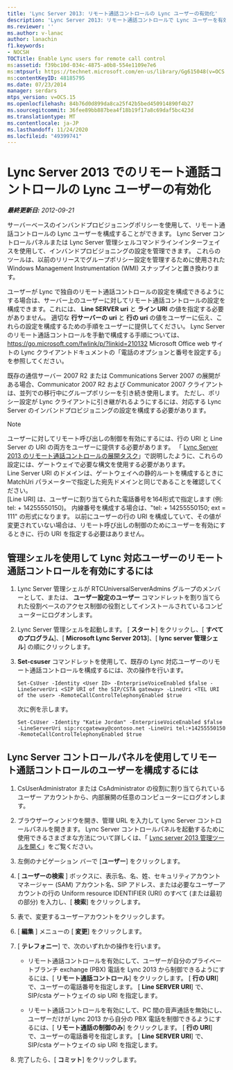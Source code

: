 ```yaml
---
title: 'Lync Server 2013: リモート通話コントロールの Lync ユーザーの有効化'
description: 'Lync Server 2013: リモート通話コントロールで Lync ユーザーを有効にします。'
ms.reviewer: ''
ms.author: v-lanac
author: lanachin
f1.keywords:
- NOCSH
TOCTitle: Enable Lync users for remote call control
ms:assetid: f39bc10d-034c-4875-a0b8-554e1109e7e6
ms:mtpsurl: https://technet.microsoft.com/en-us/library/Gg615048(v=OCS.15)
ms:contentKeyID: 48185795
ms.date: 07/23/2014
manager: serdars
mtps_version: v=OCS.15
ms.openlocfilehash: 84b76d0d899da8ca25f42b5bed450914890f4b27
ms.sourcegitcommit: 36fee89bb887bea4f18b19f17a8c69daf5bc423d
ms.translationtype: MT
ms.contentlocale: ja-JP
ms.lasthandoff: 11/24/2020
ms.locfileid: "49399741"
---
```

# <a name="enable-lync-users-for-remote-call-control-in-lync-server-2013"></a>Lync Server 2013 でのリモート通話コントロールの Lync ユーザーの有効化

<div data-xmlns="http://www.w3.org/1999/xhtml">

<div class="topic" data-xmlns="http://www.w3.org/1999/xhtml" data-msxsl="urn:schemas-microsoft-com:xslt" data-cs="https://msdn.microsoft.com/">

<div data-asp="https://msdn2.microsoft.com/asp">



</div>

<div id="mainSection">

<div id="mainBody">

<span> </span>

_**最終更新日:** 2012-09-21_

サーバーベースのインバンドプロビジョニングポリシーを使用して、リモート通話コントロールの Lync ユーザーを構成することができます。 Lync Server コントロールパネルまたは Lync Server 管理シェルコマンドラインインターフェイスを使用して、インバンドプロビジョニングの設定を管理できます。 これらのツールは、以前のリリースでグループポリシー設定を管理するために使用された Windows Management Instrumentation (WMI) スナップインと置き換わります。

ユーザーが Lync で独自のリモート通話コントロールの設定を構成できるようにする場合は、サーバー上のユーザーに対してリモート通話コントロールの設定を構成できます。これには、 **Line SERVER uri** と **ライン URI** の値を指定する必要がありません。 適切な **行サーバーの uri** と **行の uri** の値をユーザーに伝え、これらの設定を構成するための手順をユーザーに提供してください。 Lync Server のリモート通話コントロールを手動で構成する手順については、 <https://go.microsoft.com/fwlink/p/?linkid=210132> Microsoft Office web サイトの Lync クライアントドキュメントの「電話のオプションと番号を設定する」を参照してください。

既存の通信サーバー 2007 R2 または Communications Server 2007 の展開がある場合、Communicator 2007 R2 および Communicator 2007 クライアントは、並列での移行中にグループポリシーを引き続き使用します。 ただし、ポリシー設定が Lync クライアントに引き継がれるようにするには、対応する Lync Server のインバンドプロビジョニングの設定を構成する必要があります。

<div>


> [!NOTE]  
> ユーザーに対してリモート呼び出しの制御を有効にするには、行の URI と Line Server の URI の両方をユーザーに提供する必要があります。 「 <A href="lync-server-2013-deployment-tasks-for-remote-call-control.md">Lync Server 2013 のリモート通話コントロールの展開タスク</A>」で説明したように、これらの設定には、ゲートウェイで必要な構文を使用する必要があります。<BR>Line Server URI のドメインは、ゲートウェイへの静的ルートを構成するときに MatchUri パラメーターで指定した宛先ドメインと同じであることを確認してください。<BR>[Line URI] は、ユーザーに割り当てられた電話番号を164形式で指定します (例: tel: + 14255550150)。 内線番号を構成する場合は、"tel: + 14255550150; ext = 111" の形式になります。 以前にユーザーの行の URI を構成していて、その値が変更されていない場合は、リモート呼び出しの制御のためにユーザーを有効にするときに、行の URI を指定する必要はありません。



</div>

<div>

## <a name="to-enable-remote-call-control-for-lync-enabled-users-by-using-management-shell"></a>管理シェルを使用して Lync 対応ユーザーのリモート通話コントロールを有効にするには

1.  Lync Server 管理シェルが RTCUniversalServerAdmins グループのメンバーとして、または、 **ユーザー設定のユーザー** コマンドレットを割り当てられた役割ベースのアクセス制御の役割としてインストールされているコンピューターにログオンします。

2.  Lync Server 管理シェルを起動します。 [ **スタート**] をクリックし、[ **すべてのプログラム**]、[ **Microsoft Lync Server 2013**]、[ **lync server 管理シェル**] の順にクリックします。

3.  **Set-csuser** コマンドレットを使用して、既存の Lync 対応ユーザーのリモート通話コントロールを構成するには、次の操作を行います。
    
        Set-CsUser -Identity <User ID> -EnterpriseVoiceEnabled $false -LineServerUri <SIP URI of the SIP/CSTA gateway> -LineUri <TEL URI of the user> -RemoteCallControlTelephonyEnabled $true
    
    次に例を示します。
    
        Set-CsUser -Identity "Katie Jordan" -EnterpriseVoiceEnabled $false -LineServerUri sip:rccgateway@contoso.net -LineUri tel:+14255550150 -RemoteCallControlTelephonyEnabled $true

</div>

<div>

## <a name="to-configure-users-for-remote-call-control-by-using-lync-server-control-panel"></a>Lync Server コントロールパネルを使用してリモート通話コントロールのユーザーを構成するには

1.  CsUserAdministrator または CsAdministrator の役割に割り当てられているユーザー アカウントから、内部展開の任意のコンピューターにログオンします。

2.  ブラウザーウィンドウを開き、管理 URL を入力して Lync Server コントロールパネルを開きます。 Lync Server コントロールパネルを起動するために使用できるさまざまな方法について詳しくは、「 [Lync server 2013 管理ツールを開く](lync-server-2013-open-lync-server-administrative-tools.md)」をご覧ください。

3.  左側のナビゲーション バーで [**ユーザー**] をクリックします。

4.  [ **ユーザーの検索** ] ボックスに、表示名、名、姓、セキュリティアカウントマネージャー (SAM) アカウント名、SIP アドレス、または必要なユーザーアカウントの行の Uniform resource IDENTIFIER (URI) のすべて (または最初の部分) を入力し、[ **検索**] をクリックします。

5.  表で、変更するユーザーアカウントをクリックします。

6.  [ **編集** ] メニューの [ **変更**] をクリックします。

7.  [ **テレフォニー**] で、次のいずれかの操作を行います。
    
      - リモート通話コントロールを有効にして、ユーザーが自分のプライベートブランチ exchange (PBX) 電話を Lync 2013 から制御できるようにするには、[ **リモート通話コントロール**] をクリックします。 [ **行の URI**] で、ユーザーの電話番号を指定します。 [ **Line SERVER URI**] で、SIP/csta ゲートウェイの sip URI を指定します。
    
      - リモート通話コントロールを有効にして、PC 間の音声通話を無効にし、ユーザーだけが Lync 2013 から自分の PBX 電話を制御できるようにするには、[ **リモート通話の制御のみ**] をクリックします。 [ **行の URI**] で、ユーザーの電話番号を指定します。 [ **Line SERVER URI**] で、SIP/csta ゲートウェイの sip URI を指定します。

8.  完了したら、[ **コミット**] をクリックします。

</div>

</div>

<span> </span>

</div>

</div>

</div>


